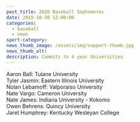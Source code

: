 ```yaml
---
post_title: 2020 Baseball Sophomores
date: 2019-10-30 12:00:00
categories:
  - baseball
  - news
sport-category:
news_thumb_image: /assets/img/support-thumb.jpg
news_thumb_alt:
description: Commits to 4 year Universities
---
```


Aaron Ball: Tulane University<br>Tyler Jasmin: Eastern Illinois University<br>Nolan Lebamoff: Valporaiso University<br>Nate Vargo: Cameron University<br>Nate James: Indiana University - Kokomo<br>Owen Behrens: Quincy University<br>Jaret Humphrey: Kentucky Wesleyan College